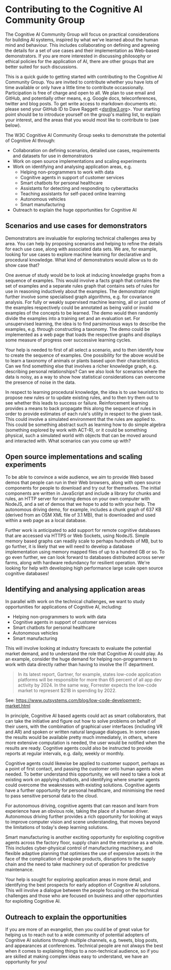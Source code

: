 # Contributing to the Cognitive AI Community Group

The Cognitive AI Community Group will focus on practical considerations for building AI systems, inspired by what we've learned about the human mind and behaviour. This includes collaborating on defining and agreeing the details for a set of use cases and their implementation as Web-based demonstrators. If you are more interested in discussing philosophy or ethical policies for the application of AI, there are other groups that are better suited for such discussions.

This is a quick guide to getting started with contributing to the Cognitive AI Community Group. You are invited to contribute whether you have lots of time available or only have a little time to contribute occassionally. Participation is free of charge and open to all. We plan to use email and GitHub, and potentially other means, e.g. Google docs, teleconferences, twitter and blog posts. To get write access to markdown documents etc. please send your GitHub ID to Dave Raggett &lt;dsr@w3.org&gt;. Your starting point should be to introduce yourself on the group's mailing list, to explain your interest, and the areas that you would most like to contribute to (see below).

The W3C Cognitive AI Community Group seeks to demonstrate the potential of Cognitive AI through:

* Collaboration on defining scenarios, detailed use cases, requirements and datasets for use in demonstrators
* Work on open source implementations and scaling experiments
* Work on identifying and analysing application areas, e.g.
  * Helping non-programmers to work with data
  * Cognitive agents in support of customer services
  * Smart chatbots for personal healthcare
  * Assistants for detecting and responding to cyberattacks
  * Teaching assistants for self-paced online learning
  * Autonomous vehicles
  * Smart manufacturing
* Outreach to explain the huge opportunities for Cognitive AI

## Scenarios and use cases for demonstrators

Demonstrators are invaluable for exploring technical challenges area by area. You can help by proposing scenarios and helping to refine the details for each use case, along with associated data sets. We are, for example, looking for use cases to explore machine learning for declarative and procedural knowledge. What kind of demonstrators would allow us to do show case that?

One avenue of study would be to look at inducing knowledge graphs from a sequence of examples. This would involve a facts graph that contains the set of examples and a separate rules graph that contains sets of rules for use in reasoning inductively about the examples. The demonstrator might further involve some specialised graph algorithms, e.g. for covariance analysis. For fully or weakly supervised machine learning, all or just some of the examples respectively could be annotated as being valid or invalid examples of the concepts to be learned. The demo would then randomly divide the examples into a training set and an evaluation set. For unsupervised learning, the idea is to find parsimonious ways to describe the examples, e.g. through constructing a taxonomy. The demo could be implemented as a web page that loads the respective graphs and displays some measure of progress over successive learning cycles.

Your help is needed to first of all select a scenario, and to then identify how to create the sequence of examples.  One possibility for the above would be to learn a taxonomy of animals or plants based upon their characteristics. Can we find something else that involves a richer knowledge graph, e.g. describing personal relationships? Can we also look for scenarios where the data is noisy, as a way to show how statistical considerations can overcome the presence of noise in the data.

In respect to learning procedural knowledge, the idea is to use heuristics to propose new rules or to update existing rules, and to then try them out to see whether this leads to success or failure.  Reinforcement learning provides a means to back propagate this along the sequence of rules in order to provide estimates of each rule's utility in respect to the given task. This could involve a simulated environment that the rules are applied to. This could be something abstract such as learning how to do simple algebra (something explored by work with ACT-R), or it could be something physical, such a simulated world with objects that can be moved around and interacted with.  What scenarios can you come up with?

## Open source implementations and scaling experiments

To be able to convince a wide audience, we aim to provide Web based demos that people can run in their Web browsers, along with open source components for people to download and try out for themselves. The initial components are written in JavaScript and include a library for chunks and rules, an HTTP server for running demos on your own computer with NodeJS, and a set of demos that we hope to add to with your help. The autonomous driving demo, for example, includes a chunk graph of 637 KB (derived from an OSM XML file of 3.1 MB), that is downloaded and used within a web page as a local database.

Further work is anticipated to add support for remote cognitive databases that are accessed via HTTPS or Web Sockets, using NodeJS. Simple memory based graphs can readily scale to perhaps hundreds of MB, but to go further, it is likely that we will need to develop a database implementation using memory mapped files of up to a hundred GB or so. To go even further, we can look forward to databases distributed across server farms, along with hardware redundancy for resilient operation. We're looking for help with developing high performance large scale open source cognitive databases!

## Identifying and analysing application areas

In parallel with work on the technical challenges, we want to study opportunities for applications of Cognitive AI, including:

 * Helping non-programmers to work with data
 * Cognitive agents in support of customer services
 * Smart chatbots for personal healthcare
 * Autonomous vehicles
 * Smart manufacturing
 
This will involve looking at industry forecasts to evaluate the potential market demand, and to understand the role that Cognitive AI could play. As an example, consider the huge demand for helping non-programmers to work with data directly rather than having to involve the IT department.
 
> In its latest report, Gartner, for example, states low-code application platforms will be responsible for more than 65 percent of all app dev activity by 2024. In the same way, Forrester expects the low-code market to represent $21B in spending by 2022. 

See: https://www.outsystems.com/blog/low-code-development-market.html

In principle, Cognitive AI based agents could act as smart collaborators, that can take the initiative and figure out how to solve problems on behalf of their users, with the combination of graphical user interfaces (including VR and AR) and spoken or written natural language dialogues. In some cases the results would be available pretty much immediately, in others, where more extensive computation is needed, the user would be notified when the results are ready.  Cognitive agents could also be instructed to provide reports at regular intervals, e.g. daily, weekly or monthly.

Cognitive agents could likewise be applied to customer support, perhaps as a point of first contact, and passing the customer onto human agents when needed.  To better understand this opportunity, we will need to take a look at existing work on applying chatbots, and identifying where smarter agents could overcome the weaknesses with existing solutions. Cognitive agents have a further opportunity for personal healthcare, and minimising the need to pass sensitive personal data to the cloud.

For autonomous driving, cognitive agents that can reason and learn from experience have an obvious role, taking the place of a human driver. Autonomous driving further provides a rich opportunity for looking at ways to improve computer vision and scene understanding, that moves beyond the limitations of today's deep learning solutions.

Smart manufacturing is another exciting opportunity for exploiting cognitive agents across the factory floor, supply chain and the enterprise as a whole. This includes cyber-physical control of manufacturing machinery, and flexible adaptive planning that optimises the use of expensive assets in the face of the complication of bespoke products, disruptions to the supply chain and the need to take machinery out of operation for predictive maintenance.

Your help is sought for exploring application areas in more detail, and identifying the best prospects for early adoption of Cognitive AI solutions. This will involve a dialogue between the people focusing on the technical challenges and those who are focused on business and other opportunties for exploiting Cognitive AI.

## Outreach to explain the opportunities

If you are more of an evangelist, then you could be of great value for helping us to reach out to a wide community of potential adopters of Cognitive AI solutions through multiple channels, e.g. tweets, blog posts, and appearances at conferences. Technical people are not always the best when it comes to explaining things to a non-technical audience, so if you are skilled at making complex ideas easy to understand, we have an opportunity for you!
